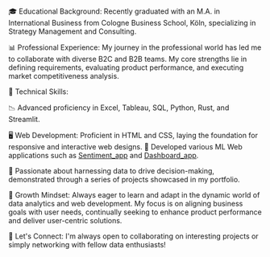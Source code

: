 🎓 Educational Background: Recently graduated with an M.A. in International Business from Cologne Business School, Köln, specializing in Strategy Management and Consulting.

📊 Professional Experience: My journey in the professional world has led me to collaborate with diverse B2C and B2B teams. My core strengths lie in defining requirements, evaluating product performance, and executing market competitiveness analysis.

💼 Technical Skills:

📉 Advanced proficiency in Excel, Tableau, SQL, Python, Rust, and Streamlit.

🖥 Web Development: Proficient in HTML and CSS, laying the foundation for responsive and interactive web designs.
🤖 Developed various ML Web applications such as [Sentiment_app](https://sentimentstream.streamlit.app/) and [Dashboard_app](https://superstoreappusa.streamlit.app/).

🚀 Passionate about harnessing data to drive decision-making, demonstrated through a series of projects showcased in my portfolio.

🌱 Growth Mindset: Always eager to learn and adapt in the dynamic world of data analytics and web development. My focus is on aligning business goals with user needs, continually seeking to enhance product performance and deliver user-centric solutions.

🤝 Let's Connect: I'm always open to collaborating on interesting projects or simply networking with fellow data enthusiasts!
